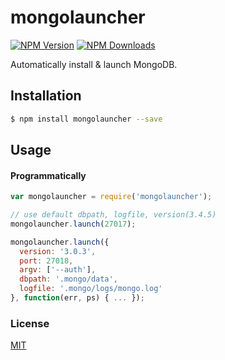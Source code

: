 # mongolauncher

[![NPM Version][npm-image]][npm-url]
[![NPM Downloads][downloads-image]][downloads-url]

Automatically install & launch MongoDB.

## Installation
```sh
$ npm install mongolauncher --save
```

## Usage

#### Programmatically

```js
var mongolauncher = require('mongolauncher');

// use default dbpath, logfile, version(3.4.5)
mongolauncher.launch(27017);

mongolauncher.launch({
  version: '3.0.3',
  port: 27018,
  argv: ['--auth'],
  dbpath: '.mongo/data',
  logfile: '.mongo/logs/mongo.log'
}, function(err, ps) { ... });
```

### License

  [MIT](LICENSE)  

[npm-image]: https://img.shields.io/npm/v/mongolauncher.svg?style=flat
[npm-url]: https://npmjs.org/package/mongolauncher
[downloads-image]: https://img.shields.io/npm/dm/mongolauncher.svg?style=flat
[downloads-url]: https://npmjs.org/package/mongolauncher
[travis-image-flat]: https://img.shields.io/travis/attrs/mongolauncher.svg?style=flat
[travis-image]: https://travis-ci.org/attrs/plexi.mongodb.svg?branch=master
[travis-url]: https://travis-ci.org/attrs/plexi.mongodb
[gratipay-image]: https://img.shields.io/gratipay/teamattrs.svg?style=flat
[gratipay-url]: https://gratipay.com/teamattrs/